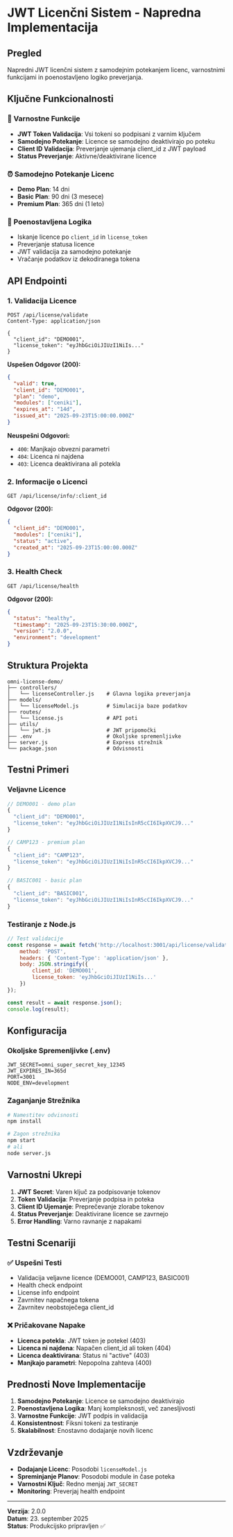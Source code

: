 # JWT Licenčni Sistem - Napredna Implementacija

## Pregled

Napredni JWT licenčni sistem z samodejnim potekanjem licenc, varnostnimi funkcijami in poenostavljeno logiko preverjanja.

## Ključne Funkcionalnosti

### 🔐 Varnostne Funkcije
- **JWT Token Validacija**: Vsi tokeni so podpisani z varnim ključem
- **Samodejno Potekanje**: Licence se samodejno deaktivirajo po poteku
- **Client ID Validacija**: Preverjanje ujemanja client_id z JWT payload
- **Status Preverjanje**: Aktivne/deaktivirane licence

### ⏰ Samodejno Potekanje Licenc
- **Demo Plan**: 14 dni
- **Basic Plan**: 90 dni (3 mesece)
- **Premium Plan**: 365 dni (1 leto)

### 🎯 Poenostavljena Logika
- Iskanje licence po `client_id` in `license_token`
- Preverjanje statusa licence
- JWT validacija za samodejno potekanje
- Vračanje podatkov iz dekodiranega tokena

## API Endpointi

### 1. Validacija Licence
```
POST /api/license/validate
Content-Type: application/json

{
  "client_id": "DEMO001",
  "license_token": "eyJhbGciOiJIUzI1NiIs..."
}
```

**Uspešen Odgovor (200):**
```json
{
  "valid": true,
  "client_id": "DEMO001",
  "plan": "demo",
  "modules": ["ceniki"],
  "expires_at": "14d",
  "issued_at": "2025-09-23T15:00:00.000Z"
}
```

**Neuspešni Odgovori:**
- `400`: Manjkajo obvezni parametri
- `404`: Licenca ni najdena
- `403`: Licenca deaktivirana ali potekla

### 2. Informacije o Licenci
```
GET /api/license/info/:client_id
```

**Odgovor (200):**
```json
{
  "client_id": "DEMO001",
  "modules": ["ceniki"],
  "status": "active",
  "created_at": "2025-09-23T15:00:00.000Z"
}
```

### 3. Health Check
```
GET /api/license/health
```

**Odgovor (200):**
```json
{
  "status": "healthy",
  "timestamp": "2025-09-23T15:30:00.000Z",
  "version": "2.0.0",
  "environment": "development"
}
```

## Struktura Projekta

```
omni-license-demo/
├── controllers/
│   └── licenseController.js    # Glavna logika preverjanja
├── models/
│   └── licenseModel.js         # Simulacija baze podatkov
├── routes/
│   └── license.js              # API poti
├── utils/
│   └── jwt.js                  # JWT pripomočki
├── .env                        # Okoljske spremenljivke
├── server.js                   # Express strežnik
└── package.json                # Odvisnosti
```

## Testni Primeri

### Veljavne Licence
```javascript
// DEMO001 - demo plan
{
  "client_id": "DEMO001",
  "license_token": "eyJhbGciOiJIUzI1NiIsInR5cCI6IkpXVCJ9..."
}

// CAMP123 - premium plan
{
  "client_id": "CAMP123", 
  "license_token": "eyJhbGciOiJIUzI1NiIsInR5cCI6IkpXVCJ9..."
}

// BASIC001 - basic plan
{
  "client_id": "BASIC001",
  "license_token": "eyJhbGciOiJIUzI1NiIsInR5cCI6IkpXVCJ9..."
}
```

### Testiranje z Node.js
```javascript
// Test validacije
const response = await fetch('http://localhost:3001/api/license/validate', {
    method: 'POST',
    headers: { 'Content-Type': 'application/json' },
    body: JSON.stringify({
        client_id: 'DEMO001',
        license_token: 'eyJhbGciOiJIUzI1NiIs...'
    })
});

const result = await response.json();
console.log(result);
```

## Konfiguracija

### Okoljske Spremenljivke (.env)
```
JWT_SECRET=omni_super_secret_key_12345
JWT_EXPIRES_IN=365d
PORT=3001
NODE_ENV=development
```

### Zaganjanje Strežnika
```bash
# Namestitev odvisnosti
npm install

# Zagon strežnika
npm start
# ali
node server.js
```

## Varnostni Ukrepi

1. **JWT Secret**: Varen ključ za podpisovanje tokenov
2. **Token Validacija**: Preverjanje podpisa in poteka
3. **Client ID Ujemanje**: Preprečevanje zlorabe tokenov
4. **Status Preverjanje**: Deaktivirane licence se zavrnejo
5. **Error Handling**: Varno ravnanje z napakami

## Testni Scenariji

### ✅ Uspešni Testi
- Validacija veljavne licence (DEMO001, CAMP123, BASIC001)
- Health check endpoint
- License info endpoint
- Zavrnitev napačnega tokena
- Zavrnitev neobstoječega client_id

### ❌ Pričakovane Napake
- **Licenca potekla**: JWT token je potekel (403)
- **Licenca ni najdena**: Napačen client_id ali token (404)
- **Licenca deaktivirana**: Status ni "active" (403)
- **Manjkajo parametri**: Nepopolna zahteva (400)

## Prednosti Nove Implementacije

1. **Samodejno Potekanje**: Licence se samodejno deaktivirajo
2. **Poenostavljena Logika**: Manj kompleksnosti, več zanesljivosti
3. **Varnostne Funkcije**: JWT podpis in validacija
4. **Konsistentnost**: Fiksni tokeni za testiranje
5. **Skalabilnost**: Enostavno dodajanje novih licenc

## Vzdrževanje

- **Dodajanje Licenc**: Posodobi `licenseModel.js`
- **Spreminjanje Planov**: Posodobi module in čase poteka
- **Varnostni Ključ**: Redno menjaj `JWT_SECRET`
- **Monitoring**: Preverjaj health endpoint

---

**Verzija**: 2.0.0  
**Datum**: 23. september 2025  
**Status**: Produkcijsko pripravljen ✅